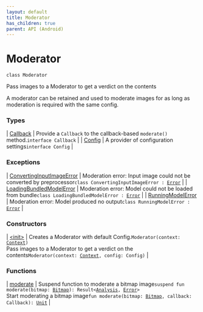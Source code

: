 ```yaml
---
layout: default
title: Moderator
has_children: true
parent: API (Android)
---
```



# Moderator

`class Moderator`

Pass images to a Moderator to get a verdict on the contents

A moderator can be retained and used to moderate images
for as long as moderation is required with the same config.

### Types

| [Callback](-callback/index.html) | Provide a `Callback` to the callback-based `moderate()` method.`interface Callback` |
| [Config](-config/index.html) | A provider of configuration settings`interface Config` |

### Exceptions

| [ConvertingInputImageError](-converting-input-image-error/index.html) | Moderation error: Input image could not be converted by preprocessor`class ConvertingInputImageError : `[`Error`](https://kotlinlang.org/api/latest/jvm/stdlib/kotlin/-error/index.html) |
| [LoadingBundledModelError](-loading-bundled-model-error/index.html) | Moderation error: Model could not be loaded from bundle`class LoadingBundledModelError : `[`Error`](https://kotlinlang.org/api/latest/jvm/stdlib/kotlin/-error/index.html) |
| [RunningModelError](-running-model-error/index.html) | Moderation error: Model produced no output`class RunningModelError : `[`Error`](https://kotlinlang.org/api/latest/jvm/stdlib/kotlin/-error/index.html) |

### Constructors

| [&lt;init&gt;](-init-.html) | Creates a Moderator with default Config.`Moderator(context: `[`Context`](https://developer.android.com/reference/android/content/Context.html)`)`<br>Pass images to a Moderator to get a verdict on the contents`Moderator(context: `[`Context`](https://developer.android.com/reference/android/content/Context.html)`, config: Config)` |

### Functions

| [moderate](moderate.html) | Suspend function to moderate a bitmap image`suspend fun moderate(bitmap: `[`Bitmap`](https://developer.android.com/reference/android/graphics/Bitmap.html)`): Result<`[`Analysis`](../-analysis/index.html)`, `[`Error`](https://kotlinlang.org/api/latest/jvm/stdlib/kotlin/-error/index.html)`>`<br>Start moderating a bitmap image`fun moderate(bitmap: `[`Bitmap`](https://developer.android.com/reference/android/graphics/Bitmap.html)`, callback: Callback): `[`Unit`](https://kotlinlang.org/api/latest/jvm/stdlib/kotlin/-unit/index.html) |

